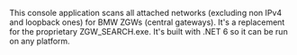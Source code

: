 This console application scans all attached networks (excluding non IPv4 and loopback ones) for BMW ZGWs (central gateways).
It's a replacement for the proprietary ZGW_SEARCH.exe.
It's built with .NET 6 so it can be run on any platform.
